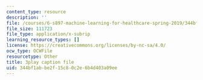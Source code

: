 ```yaml
---
content_type: resource
description: ''
file: /courses/6-s897-machine-learning-for-healthcare-spring-2019/344bf1abbe2f15c80c2e6b4d403a09ee_kZrb6ZIwJqg.srt
file_size: 111723
file_type: application/x-subrip
learning_resource_types: []
license: https://creativecommons.org/licenses/by-nc-sa/4.0/
ocw_type: OCWFile
resourcetype: Other
title: 3play caption file
uid: 344bf1ab-be2f-15c8-0c2e-6b4d403a09ee
---
```

